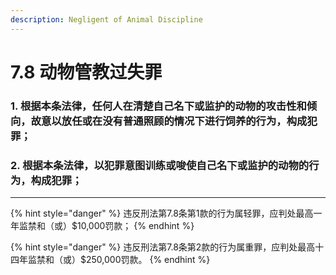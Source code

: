 ```yaml
---
description: Negligent of Animal Discipline
---
```


# 7.8 动物管教过失罪

### 1. 根据本条法律，任何人在清楚自己名下或监护的动物的攻击性和倾向，故意以放任或在没有普通照顾的情况下进行饲养的行为，构成犯罪；


### 2. 根据本条法律，以犯罪意图训练或唆使自己名下或监护的动物的行为，构成犯罪；

***

{% hint style="danger" %}
违反刑法第7.8条第1款的行为属轻罪，应判处最高一年监禁和（或）$10,000罚款；
{% endhint %}

{% hint style="danger" %}
违反刑法第7.8条第2款的行为属重罪，应判处最高十四年监禁和（或）$250,000罚款。
{% endhint %}